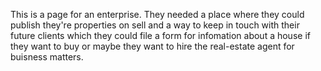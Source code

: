 This is a page for an enterprise. They needed a place where they could publish they're properties on sell and a way to keep in touch with their future clients which they could file a form for infomation about a house if they want to buy or maybe they want to hire the real-estate agent for buisness matters.
